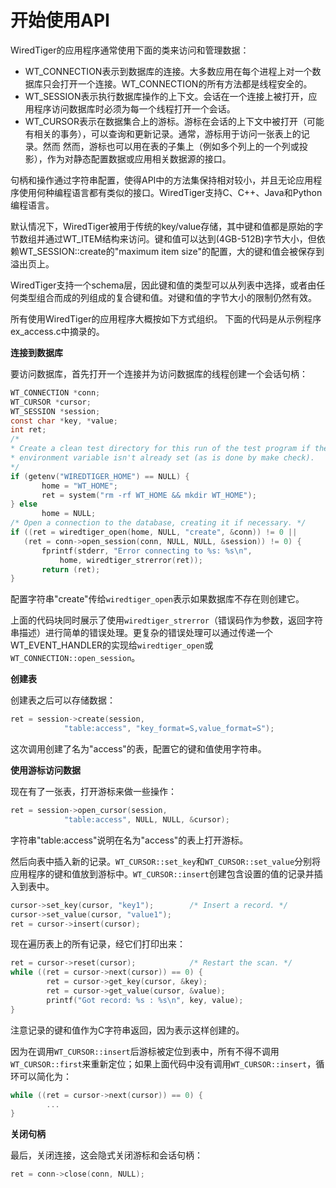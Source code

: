 开始使用API
===========
WiredTiger的应用程序通常使用下面的类来访问和管理数据：
- WT_CONNECTION表示到数据库的连接。大多数应用在每个进程上对一个数据库只会打开一个连接。WT_CONNECTION的所有方法都是线程安全的。
- WT_SESSION表示执行数据库操作的上下文。会话在一个连接上被打开，应用程序访问数据库时必须为每一个线程打开一个会话。
- WT_CURSOR表示在数据集合上的游标。游标在会话的上下文中被打开（可能有相关的事务），可以查询和更新记录。通常，游标用于访问一张表上的记录。然而
然而，游标也可以用在表的子集上（例如多个列上的一个列或投影），作为对静态配置数据或应用相关数据源的接口。

句柄和操作通过字符串配置，使得API中的方法集保持相对较小，并且无论应用程序使用何种编程语言都有类似的接口。WiredTiger支持C、C++、Java和Python编程语言。

默认情况下，WiredTiger被用于传统的key/value存储，其中键和值都是原始的字节数组并通过WT_ITEM结构来访问。键和值可以达到(4GB-512B)字节大小，但依赖WT_SESSION::create的"maximum item size"的配置，大的键和值会被保存到溢出页上。

WiredTiger支持一个schema层，因此键和值的类型可以从列表中选择，或者由任何类型组合而成的列组成的复合键和值。对键和值的字节大小的限制仍然有效。

所有使用WiredTiger的应用程序大概按如下方式组织。 下面的代码是从示例程序ex_access.c中摘录的。

**连接到数据库**

要访问数据库，首先打开一个连接并为访问数据库的线程创建一个会话句柄：
```c
WT_CONNECTION *conn;
WT_CURSOR *cursor;
WT_SESSION *session;
const char *key, *value;
int ret;
/*
* Create a clean test directory for this run of the test program if the
* environment variable isn't already set (as is done by make check).
*/
if (getenv("WIREDTIGER_HOME") == NULL) {
       home = "WT_HOME";
       ret = system("rm -rf WT_HOME && mkdir WT_HOME");
} else
       home = NULL;
/* Open a connection to the database, creating it if necessary. */
if ((ret = wiredtiger_open(home, NULL, "create", &conn)) != 0 ||
   (ret = conn->open_session(conn, NULL, NULL, &session)) != 0) {
       fprintf(stderr, "Error connecting to %s: %s\n",
           home, wiredtiger_strerror(ret));
       return (ret);
}
```
配置字符串"create"传给`wiredtiger_open`表示如果数据库不存在则创建它。

上面的代码块同时展示了使用`wiredtiger_strerror`（错误码作为参数，返回字符串描述）进行简单的错误处理。更复杂的错误处理可以通过传递一个WT_EVENT_HANDLER的实现给`wiredtiger_open`或`WT_CONNECTION::open_session`。

**创建表**

创建表之后可以存储数据：
```c
ret = session->create(session,
            "table:access", "key_format=S,value_format=S");
```

这次调用创建了名为"access"的表，配置它的键和值使用字符串。

**使用游标访问数据**

现在有了一张表，打开游标来做一些操作：
```c
ret = session->open_cursor(session,
            "table:access", NULL, NULL, &cursor);
```
字符串"table:access"说明在名为"access"的表上打开游标。

然后向表中插入新的记录。`WT_CURSOR::set_key`和`WT_CURSOR::set_value`分别将应用程序的键和值放到游标中。`WT_CURSOR::insert`创建包含设置的值的记录并插入到表中。
```c
cursor->set_key(cursor, "key1");        /* Insert a record. */
cursor->set_value(cursor, "value1");
ret = cursor->insert(cursor);
```

现在遍历表上的所有记录，经它们打印出来：
```c
ret = cursor->reset(cursor);            /* Restart the scan. */
while ((ret = cursor->next(cursor)) == 0) {
        ret = cursor->get_key(cursor, &key);
        ret = cursor->get_value(cursor, &value);
        printf("Got record: %s : %s\n", key, value);
}
```
注意记录的键和值作为C字符串返回，因为表示这样创建的。

因为在调用`WT_CURSOR::insert`后游标被定位到表中，所有不得不调用`WT_CURSOR::first`来重新定位；如果上面代码中没有调用`WT_CURSOR::insert`，循环可以简化为：
```c
while ((ret = cursor->next(cursor)) == 0) {
        ...
}
```

**关闭句柄**

最后，关闭连接，这会隐式关闭游标和会话句柄：
```c
ret = conn->close(conn, NULL);
```
